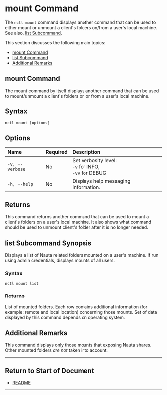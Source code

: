 # mount Command

The `nctl mount` command displays another command that can be used to either mount or unmount a client's folders on/from a user's local machine. See also, [list Subcommand](#list-subcommand).

This section discusses the following main topics: 

 - [mount Command](#mount-command)
 - [list Subcommand](#list-subcommand-synopsis)  
 - [Additional Remarks](#additional-remarks)

## mount Command 

The mount command by itself displays another command that can be used to mount/unmount a client's folders on or from a user's local machine. 

## Syntax

`nctl mount [options]`

## Options

| Name | Required | Description | 
|:--- |:--- |:--- |
|`-v, --verbose`| No | Set verbosity level: <br>`-v` for INFO, <br>`-vv` for DEBUG |
|`-h, --help` | No | Displays help messaging information. |


## Returns 

This command returns another command that can be used to mount a client's folders on a user's local machine. It also shows what command should be used to unmount client's folder after it is no longer needed. 

## list Subcommand Synopsis

Displays a list of Nauta related folders mounted on a user's machine. If run using admin credentials, displays mounts of all users.

### Syntax

`nctl mount list`

### Returns

List of mounted folders. Each row contains additional information (for example: remote and local location) concerning those mounts. Set of data displayed by this command depends on operating system.

## Additional Remarks

This command displays only those mounts that exposing Nauta shares. Other mounted folders _are not_ taken into account.


----------------------

## Return to Start of Document

* [README](../README.md)
----------------------
